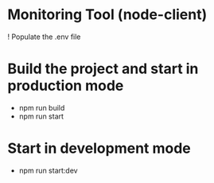 # Monitoring Tool (node-client)

! Populate the .env file

# Build the project and start in production mode

- npm run build
- npm run start

# Start in development mode

- npm run start:dev

